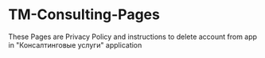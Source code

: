 # TM-Consulting-Pages

These Pages are Privacy Policy and instructions to delete account from app in "Консалтинговые услуги" application
